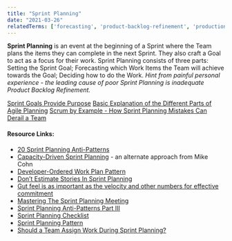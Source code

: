 ```yaml
---
title: "Sprint Planning"
date: "2021-03-26"
relatedTerms: ['forecasting', 'product-backlog-refinement', 'production-support', 'sprint-goal']
---
```


**Sprint Planning** is an event at the beginning of a Sprint where the Team plans the items they can complete in the next Sprint. They also craft a Goal to act as a focus for their work. Sprint Planning consists of three parts: Setting the Sprint Goal; Forecasting which Work Items the Team will achieve towards the Goal; Deciding how to do the Work. _Hint from painful personal experience - the leading cause of poor Sprint Planning is inadequate Product Backlog Refinement._

[Sprint Goals Provide Purpose](/blog/sprint-goals-provide-purpose.html) [Basic Explanation of the Different Parts of Agile Planning](/blog/basic-explanation-of-the-different-parts-of-agile-planning.html) [Scrum by Example - How Sprint Planning Mistakes Can Derail a Team](/blog/how-sprint-planning-mistakes-can-derail-a-team.html)

#### Resource Links:

- [20 Sprint Planning Anti-Patterns](https://age-of-product.com/scrum-sprint-planning-anti-patterns/)
- [Capacity-Driven Sprint Planning](https://www.mountaingoatsoftware.com/blog/capacity-driven-sprint-planning) - an alternate approach from Mike Cohn
- [Developer-Ordered Work Plan Pattern](https://sites.google.com/a/scrumplop.org/published-patterns/value-stream/sprint-backlog/developer-ordered-work-plan)
- [Don’t Estimate Stories In Sprint Planning](https://www.leadingagile.com/2014/09/dont-estimate-stories-sprint-planning/)
- [Gut feel is as important as the velocity and other numbers for effective commitment](https://blog.gdinwiddie.com/2013/05/24/team-commitment/)
- [Mastering The Sprint Planning Meeting](https://agilemasteryinstitute.com/blog/mastering-the-sprint-planning-meeting/)
- [Sprint Planning Anti-Patterns Part III](https://david-theil.medium.com/agile-anti-patterns-sprint-planning-anti-patterns-part-iii-1fcc8c4e319f)
- [Sprint Planning Checklist](https://age-of-product.com/sprint-planning-checklist/)
- [Sprint Planning Pattern](https://sites.google.com/a/scrumplop.org/published-patterns/value-stream/sprint-planning)
- [Should a Team Assign Work During Sprint Planning?](https://www.mountaingoatsoftware.com/blog/should-a-team-assign-work-during-sprint-planning)

